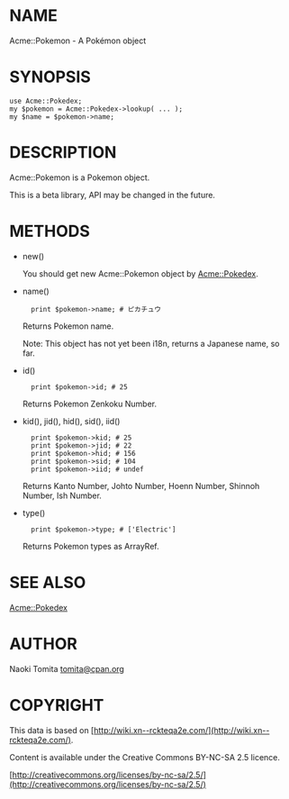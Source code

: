 # NAME

Acme::Pokemon - A Pokémon object

# SYNOPSIS

    use Acme::Pokedex;
    my $pokemon = Acme::Pokedex->lookup( ... );
    my $name = $pokemon->name;

# DESCRIPTION

Acme::Pokemon is a Pokemon object.

This is a beta library, API may be changed in the future.

# METHODS

- new()

    You should get new Acme::Pokemon object by [Acme::Pokedex](https://metacpan.org/pod/Acme%3A%3APokedex).

- name()

        print $pokemon->name; # ピカチュウ

    Returns Pokemon name.

    Note: This object has not yet been i18n, returns a Japanese name, so far.

- id()

        print $pokemon->id; # 25

    Returns Pokemon Zenkoku Number.

- kid(), jid(), hid(), sid(), iid()

        print $pokemon->kid; # 25
        print $pokemon->jid; # 22
        print $pokemon->hid; # 156
        print $pokemon->sid; # 104
        print $pokemon->iid; # undef

    Returns Kanto Number, Johto Number, Hoenn Number, Shinnoh Number, Ish Number.

- type()

        print $pokemon->type; # ['Electric']

    Returns Pokemon types as ArrayRef.

# SEE ALSO

[Acme::Pokedex](https://metacpan.org/pod/Acme%3A%3APokedex)

# AUTHOR

Naoki Tomita <tomita@cpan.org>

# COPYRIGHT

This data is based on [http://wiki.xn--rckteqa2e.com/](http://wiki.xn--rckteqa2e.com/).

Content is available under the Creative Commons BY-NC-SA 2.5 licence.

[http://creativecommons.org/licenses/by-nc-sa/2.5/](http://creativecommons.org/licenses/by-nc-sa/2.5/)
